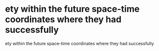 # ety within the future space-time coordinates where they had successfully

ety within the future space-time coordinates where they had successfully